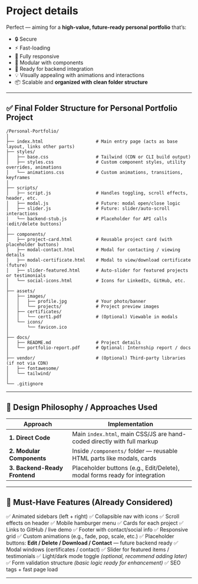 # Project details

Perfect — aiming for a **high-value, future-ready personal portfolio** that’s:

- 🔒 Secure
- ⚡ Fast-loading
- 📱 Fully responsive
- 🧩 Modular with components
- 🚀 Ready for backend integration
- 💡 Visually appealing with animations and interactions
- 📦 Scalable and **organized with clean folder structure**

---

## ✅ **Final Folder Structure** for Personal Portfolio Project

```
/Personal-Portfolio/
│
├── index.html                    # Main entry page (acts as base layout, links other parts)
├── styles/
│   ├── base.css                  # Tailwind (CDN or CLI build output)
│   ├── styles.css                # Custom component styles, utility overrides, animations
│   └── animations.css            # Custom animations, transitions, keyframes
│
├── scripts/
│   ├── script.js                 # Handles toggling, scroll effects, header, etc.
│   ├── modal.js                  # Future: modal open/close logic
│   ├── slider.js                 # Future: slider/auto-scroll interactions
│   └── backend-stub.js           # Placeholder for API calls (edit/delete buttons)
│
├── components/
│   ├── project-card.html         # Reusable project card (with placeholder buttons)
│   ├── modal-contact.html        # Modal for contacting / viewing details
│   ├── modal-certificate.html    # Modal to view/download certificate (future)
│   ├── slider-featured.html      # Auto-slider for featured projects or testimonials
│   └── social-icons.html         # Icons for LinkedIn, GitHub, etc.
│
├── assets/
│   ├── images/
│   │   ├── profile.jpg           # Your photo/banner
│   │   └── projects/             # Project preview images
│   ├── certificates/
│   │   └── cert1.pdf             # (Optional) Viewable in modals
│   └── icons/
│       └── favicon.ico
│
├── docs/
│   ├── README.md                 # Project details
│   └── portfolio-report.pdf      # Optional: Internship report / docs
│
├── vendor/                       # (Optional) Third-party libraries (if not via CDN)
│   ├── fontawesome/
│   └── tailwind/
│
└── .gitignore
```

---

## 🧠 **Design Philosophy / Approaches Used**

| Approach                      | Implementation                                                             |
| ----------------------------- | -------------------------------------------------------------------------- |
| **1. Direct Code**            | Main `index.html`, main CSS/JS are hand-coded directly with full markup    |
| **2. Modular Components**     | Inside `/components/` folder — reusable HTML parts like modals, cards      |
| **3. Backend-Ready Frontend** | Placeholder buttons (e.g., Edit/Delete), modal forms ready for integration |

---

## 🎯 Must-Have Features (Already Considered)

✅ Animated sidebars (left + right)
✅ Collapsible nav with icons
✅ Scroll effects on header
✅ Mobile hamburger menu
✅ Cards for each project
✅ Links to GitHub / live demo
✅ Footer with contact/social info
✅ Responsive grid
✅ Custom animations (e.g., fade, pop, scale, etc.)
✅ Placeholder buttons: **Edit / Delete / Download / Contact** — future backend ready
✅ Modal windows (certificates / contact)
✅ Slider for featured items / testimonials
✅ Light/dark mode toggle _(optional, recommend adding later)_
✅ Form validation structure _(basic logic ready for enhancement)_
✅ SEO tags + fast page load

---
